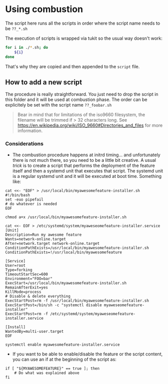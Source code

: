 # Using combustion

The script here runs all the scripts in order where the script name needs to be `??_*.sh`

The execution of scripts is wrapped via tukit so the usual way doesn't work:

```bash
for i in ./*.sh; do
	${i}
done
```

That's why they are copied and then appended to the `script` file.

## How to add a new script

The procedure is really straightforward. You just need to drop the script in this folder and it will be used at combustion phase. The order can be explicitely be set with the script name `??_foobar.sh`

> Bear in mind that for limitations of the iso9660 filesystem, the filename will be trimmed if > 32 characters long. See https://en.wikipedia.org/wiki/ISO_9660#Directories_and_files for more information.

### Considerations

* The combustion procedure happens at initrd timing... and unfortunately there is not much there, so you need to be a little bit creative. A usual _trick_ is to create a script that performs the deployment of the feature itself and then a systemd unit that executes that script. The systemd unit is a regular systemd unit and it will be executed at boot time. Something like:

```
cat <<- "EOF" > /usr/local/bin/myawesomefeature-installer.sh
#!/bin/bash
set -euo pipefail
# do whatever is needed
EOF

chmod a+x /usr/local/bin/myawesomefeature-installer.sh

cat <<- EOF > /etc/systemd/system/myaweseomefeature-installer.service
[Unit]
Description=Run my awesome feature
Wants=network-online.target
After=network.target network-online.target
ConditionPathExists=/usr/local/bin/myawesomefeature-installer.sh
ConditionPathExists=!/usr/local/bin/myawesomefeature

[Service]
User=root
Type=forking
TimeoutStartSec=600
Environment="FOO=bar"
ExecStart=/usr/local/bin/myawesomefeature-installer.sh
RemainAfterExit=yes
KillMode=process
# Disable & delete everything
ExecStartPost=rm -f /usr/local/bin/myawesomefeature-installer.sh
ExecStartPost=/bin/sh -c "systemctl disable myaweseomefeature-installer"
ExecStartPost=rm -f /etc/systemd/system/myaweseomefeature-installer.service

[Install]
WantedBy=multi-user.target
EOF

systemctl enable myawesomefeature-installer.service
```

* If you want to be able to enable/disable the feature or the script content, you can use an if at the beginning of the script as:

```
if [ "${MYAWESOMEFEATURE}" == true ]; then
	# Do what was explained above
fi
```

